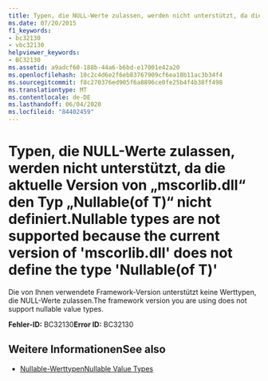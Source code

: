 ```yaml
---
title: Typen, die NULL-Werte zulassen, werden nicht unterstützt, da die aktuelle Version von „mscorlib.dll“ den Typ „Nullable(of T)“ nicht definiert.
ms.date: 07/20/2015
f1_keywords:
- bc32130
- vbc32130
helpviewer_keywords:
- BC32130
ms.assetid: a9adcf60-188b-44a6-b6bd-e17001e42a20
ms.openlocfilehash: 10c2c4d6e2f6eb83767909cf6ea18b11ac3b34f4
ms.sourcegitcommit: f8c270376ed905f6a8896ce0fe25b4f4b38ff498
ms.translationtype: MT
ms.contentlocale: de-DE
ms.lasthandoff: 06/04/2020
ms.locfileid: "84402459"
---
```

# <a name="nullable-types-are-not-supported-because-the-current-version-of-mscorlibdll-does-not-define-the-type-nullableof-t"></a><span data-ttu-id="8806c-102">Typen, die NULL-Werte zulassen, werden nicht unterstützt, da die aktuelle Version von „mscorlib.dll“ den Typ „Nullable(of T)“ nicht definiert.</span><span class="sxs-lookup"><span data-stu-id="8806c-102">Nullable types are not supported because the current version of 'mscorlib.dll' does not define the type 'Nullable(of T)'</span></span>
<span data-ttu-id="8806c-103">Die von Ihnen verwendete Framework-Version unterstützt keine Werttypen, die NULL-Werte zulassen.</span><span class="sxs-lookup"><span data-stu-id="8806c-103">The framework version you are using does not support nullable value types.</span></span>  
  
 <span data-ttu-id="8806c-104">**Fehler-ID:** BC32130</span><span class="sxs-lookup"><span data-stu-id="8806c-104">**Error ID:** BC32130</span></span>  
  
## <a name="see-also"></a><span data-ttu-id="8806c-105">Weitere Informationen</span><span class="sxs-lookup"><span data-stu-id="8806c-105">See also</span></span>

- [<span data-ttu-id="8806c-106">Nullable-Werttypen</span><span class="sxs-lookup"><span data-stu-id="8806c-106">Nullable Value Types</span></span>](../programming-guide/language-features/data-types/nullable-value-types.md)

